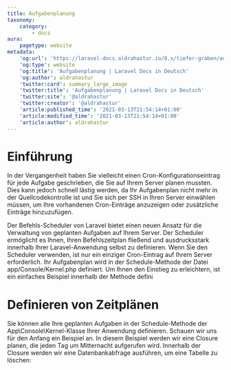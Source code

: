 ```yaml
---
title: Aufgabenplanung
taxonomy:
    category:
        - docs
aura:
    pagetype: website
metadata:
    'og:url': 'https://laravel-docs.aldrahastur.io/8.x/tiefer-graben/aufgabenplanung'
    'og:type': website
    'og:title': 'Aufgabenplanung | Laravel Docs in Deutsch'
    'og:author': aldrahastur
    'twitter:card': summary_large_image
    'twitter:title': 'Aufgabenplanung | Laravel Docs in Deutsch'
    'twitter:site': '@aldrahastur'
    'twitter:creator': '@aldrahastur'
    'article:published_time': '2021-03-13T21:54:14+01:00'
    'article:modified_time': '2021-03-13T21:54:14+01:00'
    'article:author': aldrahastur
---
```


# Einführung
In der Vergangenheit haben Sie vielleicht einen Cron-Konfigurationseintrag für jede Aufgabe geschrieben, die Sie auf Ihrem Server planen mussten. Dies kann jedoch schnell lästig werden, da Ihr Aufgabenplan nicht mehr in der Quellcodekontrolle ist und Sie sich per SSH in Ihren Server einwählen müssen, um Ihre vorhandenen Cron-Einträge anzuzeigen oder zusätzliche Einträge hinzuzufügen.

Der Befehls-Scheduler von Laravel bietet einen neuen Ansatz für die Verwaltung von geplanten Aufgaben auf Ihrem Server. Der Scheduler ermöglicht es Ihnen, Ihren Befehlszeitplan fließend und ausdrucksstark innerhalb Ihrer Laravel-Anwendung selbst zu definieren. Wenn Sie den Scheduler verwenden, ist nur ein einziger Cron-Eintrag auf Ihrem Server erforderlich. Ihr Aufgabenplan wird in der Schedule-Methode der Datei app/Console/Kernel.php definiert. Um Ihnen den Einstieg zu erleichtern, ist ein einfaches Beispiel innerhalb der Methode defini

# Definieren von Zeitplänen
Sie können alle Ihre geplanten Aufgaben in der Schedule-Methode der App\Console\Kernel-Klasse Ihrer Anwendung definieren. Schauen wir uns für den Anfang ein Beispiel an. In diesem Beispiel werden wir eine Closure planen, die jeden Tag um Mitternacht aufgerufen wird. Innerhalb der Closure werden wir eine Datenbankabfrage ausführen, um eine Tabelle zu löschen:

